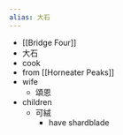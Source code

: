 ```yaml
---
alias: 大石
---
```

- [[Bridge Four]]
- 大石
- cook
- from [[Horneater Peaks]]
- wife
	- 頌恩
- children
	- 可絨
		- have shardblade